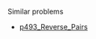 Similar problems
- [p493_Reverse_Pairs](https://github.com/genxium/Leetcode/tree/master/p493_Reverse_Pairs) 
